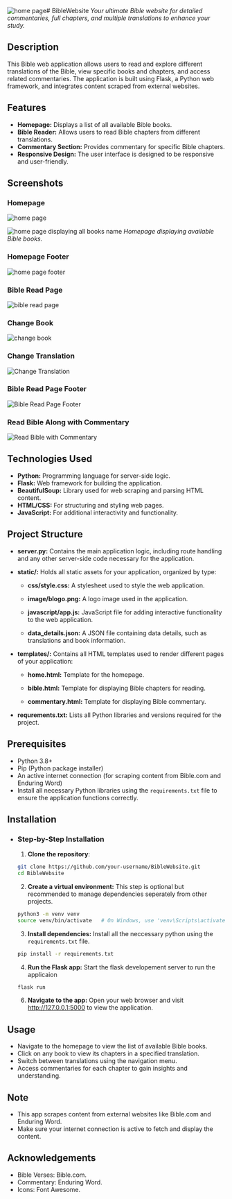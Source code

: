 ![home page](https://github.com/user-attachments/assets/fa6beee6-6324-45c6-a69b-80b6534dd8c0)# BibleWebsite
*Your ultimate Bible website for detailed commentaries, full chapters, and multiple translations to enhance your study.*

## Description
This Bible web application allows users to read and explore different translations of the Bible, view specific books and chapters, and access related commentaries. The application is built using Flask, a Python web framework, and integrates content scraped from external websites.

## Features
- **Homepage:** Displays a list of all available Bible books.
- **Bible Reader:** Allows users to read Bible chapters from different translations.
- **Commentary Section:** Provides commentary for specific Bible chapters.
- **Responsive Design:** The user interface is designed to be responsive and user-friendly.

## Screenshots

### Homepage
![home page](https://github.com/user-attachments/assets/b4f205fd-7d82-4550-a1fb-8c71a2b7ab87)

![home page displaying all books name](https://github.com/user-attachments/assets/7c94e91c-97a1-4549-9d19-5966edcab947)
*Homepage displaying available Bible books.*

### Homepage Footer
![home page footer](https://github.com/user-attachments/assets/3efd2b19-eca3-47fc-b3e5-619f7fe46d06)


### Bible Read Page
![bible read page](https://github.com/user-attachments/assets/f81165f2-e193-4dee-a4cf-c6a3d9a6c40f)


### Change Book
![change book](https://github.com/user-attachments/assets/5ea3d718-7b17-4dc2-a0c9-ea76ace811f6)


### Change Translation
![Change Translation](screenshots/change_translation.png)

### Bible Read Page Footer
![Bible Read Page Footer](screenshots/bible_read_page_footer.png)

### Read Bible Along with Commentary
![Read Bible with Commentary](screenshots/read_bible_with_commentary.png)

## Technologies Used
- **Python:** Programming language for server-side logic.
- **Flask:** Web framework for building the application.
- **BeautifulSoup:** Library used for web scraping and parsing HTML content.
- **HTML/CSS:** For structuring and styling web pages.
- **JavaScript:** For additional interactivity and functionality.

## Project Structure
- **server.py:** Contains the main application logic, including route handling and any other server-side code necessary for the application.

- **static/:** Holds all static assets for your application, organized by type:

    - **css/style.css:** A stylesheet used to style the web application.

    - **image/blogo.png:** A logo image used in the application.

    - **javascript/app.js:** JavaScript file for adding interactive functionality to the web application.

    - **data_details.json:** A JSON file containing data details, such as translations and book information.

- **templates/:** Contains all HTML templates used to render different pages of your application:

    - **home.html:** Template for the homepage.

    - **bible.html:** Template for displaying Bible chapters for reading.

    - **commentary.html:** Template for displaying Bible commentary.
- **requrements.txt:** Lists all Python libraries and versions required for the project.

## Prerequisites
  - Python 3.8+
  - Pip (Python package installer)
  - An active internet connection (for scraping content from Bible.com and Enduring Word)
  - Install all necessary Python libraries using the ```requirements.txt``` file to ensure the application functions correctly.
    
## Installation
- ### Step-by-Step Installation
  1. **Clone the repository**: 
  ``` bash
  git clone https://github.com/your-username/BibleWebsite.git
  cd BibleWebsite
  ```
  
  2. **Create a virtual environment:** This step is optional but recommended to manage dependencies seperately from other projects.
  ``` bash
  python3 -m venv venv
  source venv/bin/activate   # On Windows, use 'venv\Scripts\activate'
  ```
  
  3. **Install dependencies:** Install all the neccessary python using the ```requirements.txt``` file.              
  ```bash
  pip install -r requirements.txt
  ```
  
  4. **Run the Flask app:** Start the flask developement server to run the applicaion
  ```bash
  flask run
  ```

  6. **Navigate to the app:** Open your web browser and visit http://127.0.0.1:5000 to view the application.


## Usage
- Navigate to the homepage to view the list of available Bible books.
- Click on any book to view its chapters in a specified translation.
- Switch between translations using the navigation menu.
- Access commentaries for each chapter to gain insights and understanding.

## Note
- This app scrapes content from external websites like Bible.com and Enduring Word.
- Make sure your internet connection is active to fetch and display the content.
  
## Acknowledgements
- Bible Verses: Bible.com.
- Commentary: Enduring Word.
- Icons: Font Awesome.

